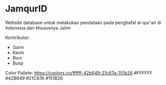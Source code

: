 # JamqurID
Website database untuk melakukan pendataan pada penghafal al-qur'an di Indonesia dan khususnya Jatim

Kontributor:
- Garin 
- Kevin
- Roni
- Bulqi

Color Pallete:
https://coolors.co/ffffff-42b649-21c87a-151b26
#FFFFFF
#42B649
#21C87A
#151B26